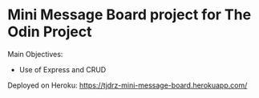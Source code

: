 # Mini Message Board project for The Odin Project

Main Objectives:
- Use of Express and CRUD

Deployed on Heroku: https://tjdrz-mini-message-board.herokuapp.com/